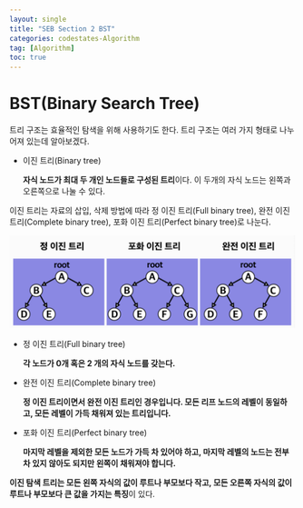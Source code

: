 ```yaml
---
layout: single
title: "SEB Section 2 BST"
categories: codestates-Algorithm
tag: [Algorithm]
toc: true
---
```


# BST(Binary Search Tree)

트리 구조는 효율적인 탐색을 위해 사용하기도 한다. 트리 구조는 여러 가지 형태로 나누어져 있는데 알아보겠다.

- 이진 트리(Binary tree)

  **자식 노드가 최대 두 개인 노드들로 구성된 트리**이다. 이 두개의 자식 노드는 왼쪽과 오른쪽으로 나눌 수 있다.

이진 트리는 자료의 삽입, 삭제 방법에 따라 정 이진 트리(Full binary tree), 완전 이진 트리(Complete binary tree), 포화 이진 트리(Perfect binary tree)로 나눈다.

<img src="/assets/images/bst1.png">

- 정 이진 트리(Full binary tree)

  **각 노드가 0개 혹은 2 개의 자식 노드를 갖는다.**

- 완전 이진 트리(Complete binary tree)

  **정 이진 트리이면서 완전 이진 트리인 경우입니다. 모든 리프 노드의 레벨이 동일하고, 모든 레벨이 가득 채워져 있는 트리입니다.**

- 포화 이진 트리(Perfect binary tree)

  **마지막 레벨을 제외한 모든 노드가 가득 차 있어야 하고, 마지막 레벨의 노드는 전부 차 있지 않아도 되지만 왼쪽이 채워져야 합니다.**

**이진 탐색 트리는 모든 왼쪽 자식의 값이 루트나 부모보다 작고, 모든 오른쪽 자식의 값이 루트나 부모보다 큰 값을 가지는 특징**이 있다.
